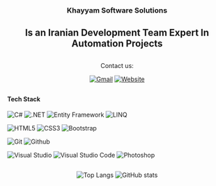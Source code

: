 <div align="center">
  
### Khayyam Software Solutions
## Is an Iranian Development Team Expert In Automation Projects
##
Contact us:

[![Gmail](https://img.shields.io/badge/admin@khayyamsoft.ir-EA4335?style=flat-square&logo=email&logoColor=white)](mailto:admin@khayyamsoft.ir)
[![Website](https://img.shields.io/badge/khayyamsoft.ir-0077b5?style=flat-square&logo=web&logoColor=white)](http://khayyamsoft.ir) 
  
</div>

##
  
#### **Tech Stack**

![C#](https://img.shields.io/badge/C%23-239120?style=flat-square&logo=c-sharp&logoColor=white)
![.NET](https://img.shields.io/badge/.NET-5C2D91?style=flat-square&logo=.net&logoColor=white)
![Entity Framework](https://img.shields.io/badge/Entity%20Framework-5C2D91?style=flat-square&logoColor=white)
![LINQ](https://img.shields.io/badge/LINQ-5C2D91?style=flat-square&logoColor=white)

![HTML5](https://img.shields.io/badge/HTML5-E34F26?style=flat-square&logo=html5&logoColor=white)
![CSS3](https://img.shields.io/badge/CSS3-1572B6?style=flat-square&logo=css3&logoColor=white)
![Bootstrap](https://img.shields.io/badge/Bootstrap-563D7C?style=flat-square&logo=bootstrap&logoColor=white)

![Git](https://img.shields.io/badge/Git-F05032?style=flat-square&logo=Git&logoColor=white)
![Github](https://img.shields.io/badge/Github-181717?style=flat-square&logo=Github&logoColor=white)

![Visual Studio](https://img.shields.io/badge/Visual_Studio-5C2D91?style=flat-square&logo=visualstudio&logoColor=white)
![Visual Studio Code](https://img.shields.io/badge/Visual_Studio_Code-007ACC?style=flat-square&logo=Visual-Studio-Code&logoColor=white)
![Photoshop](https://img.shields.io/badge/Phtoshop-31A8FF?style=flat-square&logo=adobephotoshop&logoColor=black)
  
##

<div align="center">
  
<!--![Top Langs](https://github-readme-stats.vercel.app/api/top-langs/?username=alisepehrnia&hide=javascript,html,css&layout=compact)-->
![Top Langs](https://github-readme-stats.vercel.app/api/top-langs/?username=khayyamsoft&layout=compact&theme=radical&hide=html,css)
![GitHub stats](https://github-readme-stats.vercel.app/api?username=khayyamsoft&count_private=true&show_icons=true&theme=radical)
  
</div>
